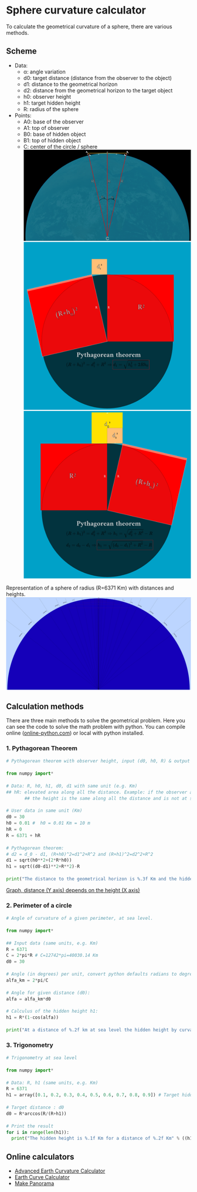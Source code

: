 # Sphere curvature calculator
To calculate the geometrical curvature of a sphere, there are various methods.

## Scheme
- Data:
	- α: angle variation
	- d0: target distance (distance from the observer to the object)
	- d1: distance to the geometrical horizon
	- d2: distance from the geometrical horizon to the target object
	- h0: observer height
	- h1: target hidden height
	- R: radius of the sphere
- Points:
	- A0: base of the observer
	- A1: top of observer
	- B0: base of hidden object
	- B1: top of hidden object 
	- C: center of the circle / sphere
![](Earth-calc.png)
![](Earth-pythagorean-th-1.png)
![](Earth-pythagorean-th-2.png)

Representation of a sphere of radius (R=6371 Km) with distances and heights.
![[Sphere-curve-calc]](Sphere-curve-calc.png)

## Calculation methods
There are three main methods to solve the geometrical problem. Here you can see the code to solve the math problem with python. You can compile online ([online-python.com](https://www.online-python.com/)) or local with python installed.

### 1. Pythagorean Theorem
```python
# Pythagorean theorem with observer height, input (d0, h0, R) & output (h1)

from numpy import*

# Data: R, h0, h1, d0, d1 with same unit (e.g. Km)
## hR: elevated area along all the distance. Example: if the observer and object are separated at the shore of a lake at 200 m of altitude, 
       ## the height is the same along all the distance and is not at sea level, so would be hR = 0.2 Km. (Default hR = 0, sea level)

# User data in same unit (Km)
d0 = 30
h0 = 0.01 #  h0 = 0.01 Km = 10 m
hR = 0
R = 6371 + hR

# Pythagorean theorem: 
# d2 = d_0 - d1, (R+h0)^2=d1^2+R^2 and (R+h1)^2=d2^2+R^2
d1 = sqrt(h0**2+(2*R*h0))
h1 = sqrt((d0-d1)**2+R**2)-R

print("The distance to the geometrical horizon is %.3f Km and the hidden height is %.3f Km" % (d1, h1))
```

[Graph, distance (Y axis) depends on the height (X axis)](https://www.desmos.com/calculator/cbdgduxedl)

### 2. Perimeter of a circle
```python
# Angle of curvature of a given perimeter, at sea level.

from numpy import*

## Input data (same units, e.g. Km)
R = 6371
C = 2*pi*R # C=12742*pi=40030.14 Km
d0 = 30

# Angle (in degrees) per unit, convert python defaults radians to degrees
alfa_km = 2*pi/C

# Angle for given distance (d0):
alfa = alfa_km*d0

# Calculus of the hidden height h1:
h1 = R*(1-cos(alfa))

print("At a distance of %.2f km at sea level the hidden height by curvature is %.2f km." % (d0, h1))
```

### 3. Trigonometry
```python
# Trigonometry at sea level

from numpy import*

# Data: R, h1 (same units, e.g. Km)
R = 6371
h1 = array([0.1, 0.2, 0.3, 0.4, 0.5, 0.6, 0.7, 0.8, 0.9]) # Target hidden height

# Target distance : d0
d0 = R*arccos(R/(R+h1))

# Print the result
for i in range(len(h1)):
  print("The hidden height is %.1f Km for a distance of %.2f Km" % ((h1[i], d0[i])))
```

## Online calculators
- [Advanced Earth Curvature Calculator](http://walter.bislins.ch/bloge/index.asp?page=Advanced+Earth+Curvature+Calculator)
- [Earth Curve Calculator](https://dizzib.github.io/earth/curve-calc/?d0=31&h0=10&unit=metric)
- [Make Panorama](https://www.udeuschle.de/panoramas/makepanoramas_en.htm)
